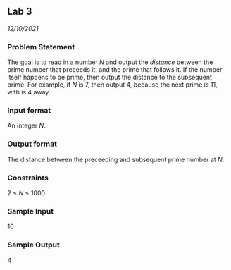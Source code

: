 ## Lab 3
*12/10/2021*

### Problem Statement
The goal is to read in a number *N* and output the *distance* between the prime number that preceeds it, and the prime that follows it. If the number itself happens to be prime, then output the distance to the subsequent prime. For example, if *N* is 7, then output 4, because the next prime is 11, with is 4 away.

### Input format
An integer *N*.

### Output format
The distance between the preceeding and subsequent prime number at *N*.

### Constraints
2 ≤ *N* ≤ 1000

### Sample Input
10

### Sample Output
4
